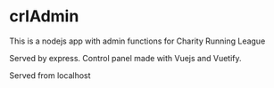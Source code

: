 # crlAdmin

This is a nodejs app with admin functions for Charity Running League
 
Served by express.
Control panel made with Vuejs and Vuetify.

Served from localhost
